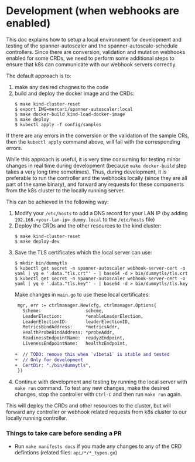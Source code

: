 # Development (when webhooks are enabled)

This doc explains how to setup a local environment for development and testing of the spanner-autoscaler and the spanner-autoscale-schedule controllers. Since there are conversion, validation and mutation webhooks enabled for some CRDs, we need to perform some additional steps to ensure that k8s can communicate with our webhook servers correctly.

The default approach is to:
1. make any desired chagnes to the code
1. build and deploy the docker image and the CRDs:
   ```console
   $ make kind-cluster-reset
   $ export IMG=mercari/spanner-autoscaler:local
   $ make docker-build kind-load-docker-image
   $ make deploy
   $ kubectl apply -f config/samples
   ```
If there are any errors in the conversion or the validation of the sample CRs, then the `kubectl apply` command above, will fail with the corresponding errors.

While this approach is useful, it is very time consuming for testing minor changes in real time during development (because `make docker-build` step takes a very long time sometimes). Thus, during development, it is preferable to run the controller and the webhooks locally (since they are all part of the same binary), and forward any requests for these components from the k8s cluster to the locally running server.

This can be achieved in the following way:
1. Modify your `/etc/hosts` to add a DNS record for your LAN IP (by adding `192.168.<your-lan-ip> dummy.local` to the `/etc/hosts` file)
1. Deploy the CRDs and the other resources to the kind cluster:
   ```console
   $ make kind-cluster-reset
   $ make deploy-dev
   ```
1. Save the TLS certificates which the local server can use:
   ```console
   $ mkdir bin/dummytls
   $ kubectl get secret -n spanner-autoscaler webhook-server-cert -o yaml | yq e '.data."tls.crt"' - | base64 -d > bin/dummytls/tls.crt
   $ kubectl get secret -n spanner-autoscaler webhook-server-cert -o yaml | yq e '.data."tls.key"' - | base64 -d > bin/dummytls/tls.key
   ```
   Make changes in `main.go` to use these local certificates:
   ```diff
    mgr, err := ctrlmanager.New(cfg, ctrlmanager.Options{
      Scheme:                 scheme,
      LeaderElection:         *enableLeaderElection,
      LeaderElectionID:       leaderElectionID,
      MetricsBindAddress:     *metricsAddr,
      HealthProbeBindAddress: *probeAddr,
      ReadinessEndpointName:  readyzEndpoint,
      LivenessEndpointName:   healthzEndpoint,
    
   +  // TODO: remove this when `v1beta1` is stable and tested
   +  // Only for development
   +  CertDir: "./bin/dummytls",
    })
   ```
1. Continue with development and testing by running the local server with `make run` command. To test any new changes, make the desired changes, stop the controller with `Ctrl-C` and then run `make run` again.

This will deploy the CRDs and other resources to the cluster, but will forward any controller or webhook related requests from k8s cluster to our locally running controller.

### Things to take care before sending a PR
- Run `make manifests docs` if you made any changes to any of the CRD defintions (related files: `api/*/*_types.go`)
